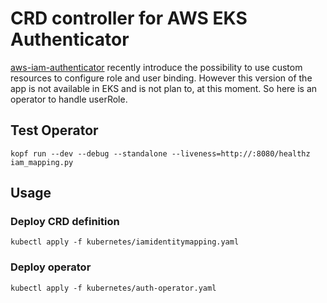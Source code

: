 # CRD controller for AWS EKS Authenticator
[aws-iam-authenticator](https://github.com/kubernetes-sigs/aws-iam-authenticator) recently introduce the possibility to use custom resources to configure role and user binding. However this version of the app is not available in EKS and is not plan to, at this moment.
So here is an operator to handle userRole.

## Test Operator

```kopf run --dev --debug --standalone --liveness=http://:8080/healthz iam_mapping.py```

## Usage

### Deploy CRD definition

```kubectl apply -f kubernetes/iamidentitymapping.yaml```

### Deploy operator

```kubectl apply -f kubernetes/auth-operator.yaml```
